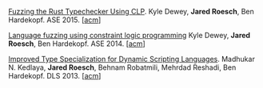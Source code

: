 [Fuzzing the Rust Typechecker Using CLP](/papers/rust_fuzz.pdf).
Kyle Dewey, **Jared Roesch**, Ben Hardekopf. ASE 2015. [[acm](/notyet)]

[Language fuzzing using constraint logic programming](/papers/clp_fuzz.pdf)
Kyle Dewey, **Jared Roesch**, Ben Hardekopf. ASE 2014. [[acm](http://dl.acm.org/citation.cfm?id=2642963)]

[Improved Type Specialization for Dynamic Scripting Languages](/papers/type_spec.pdf).
Madhukar N. Kedlaya, **Jared Roesch**, Behnam Robatmili, Mehrdad Reshadi, Ben Hardekopf.
DLS 2013. [[acm](http://dl.acm.org/citation.cfm?doid=2508168.2508177)]
